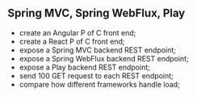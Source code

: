 ## Spring MVC, Spring WebFlux, Play

- create an Angular P of C front end;
- create a React P of C front end;
- expose a Spring MVC backend REST endpoint;
- expose a Spring WebFlux backend REST endpoint;
- expose a Play backend REST endpoint;
- send 100 GET request to each REST endpoint;
- compare how different frameworks handle load;
